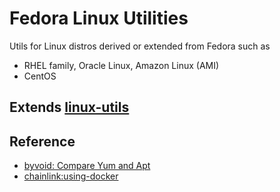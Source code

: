 # Fedora Linux Utilities
Utils for Linux distros derived or extended from Fedora such as
- RHEL family, Oracle Linux, Amazon Linux (AMI)
- CentOS

## Extends [linux-utils](https://github.com/davidkhala/linux-utils)

## Reference
- [byvoid: Compare Yum and Apt](https://byvoid.com/zht/blog/yum-apt-cmp/)
- [chainlink:using-docker](https://docs.chain.link/docs/running-a-chainlink-node#using-docker)

